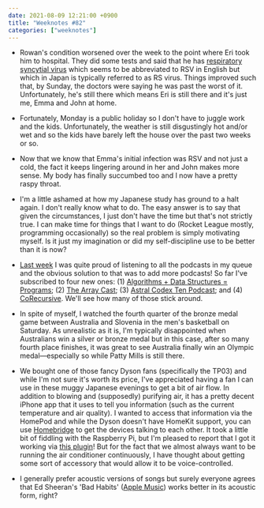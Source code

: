 ```yaml
---
date: 2021-08-09 12:21:00 +0900
title: "Weeknotes #82"
categories: ["weeknotes"]
---
```


- Rowan's condition worsened over the week to the point where Eri took him to hospital. They did some tests and said that he has [respiratory syncytial virus](https://en.wikipedia.org/wiki/Respiratory_syncytial_virus) which seems to be abbreviated to RSV in English but which in Japan is typically referred to as RS virus. Things improved such that, by Sunday, the doctors were saying he was past the worst of it. Unfortunately, he's still there which means Eri is still there and it's just me, Emma and John at home. 

- Fortunately, Monday is a public holiday so I don't have to juggle work and the kids. Unfortunately, the weather is still disgustingly hot and/or wet and so the kids have barely left the house over the past two weeks or so.

- Now that we know that Emma's initial infection was RSV and not just a cold, the fact it keeps lingering around in her and John makes more sense. My body has finally succumbed too and I now have a pretty raspy throat.

- I'm a little ashamed at how my Japanese study has ground to a halt again. I don't really know what to do. The easy answer is to say that given the circumstances, I just don't have the time but that's not strictly true. I can make time for things that I want to do (Rocket League mostly, programming occasionally) so the real problem is simply motivating myself. Is it just my imagination or did my self-discipline use to be better than it is now?

- [Last week](https://updates.inqk.net/post/1628001780.html) I was quite proud of listening to all the podcasts in my queue and the obvious solution to that was to add more podcasts! So far I've subscribed to four new ones: (1) [Algorithms + Data Structures = Programs](https://adspthepodcast.com); (2) [The Array Cast](https://www.arraycast.com); (3) [Astral Codex Ten Podcast](https://www.patreon.com/sscpodcast); and (4) [CoRecursive](https://corecursive.com). We'll see how many of those stick around.

- In spite of myself, I watched the fourth quarter of the bronze medal game between Australia and Slovenia in the men's basketball on Saturday. As unrealistic as it is, I'm typically disappointed when Australians win a silver or bronze medal but in this case, after so many fourth place finishes, it was great to see Australia finally win an Olympic medal—especially so while Patty Mills is still there.

- We bought one of those fancy Dyson fans (specifically the TP03) and while I'm not sure it's worth its price, I've appreciated having a fan I can use in these muggy Japanese evenings to get a bit of air flow. In addition to blowing and (supposedly) purifying air, it has a pretty decent iPhone app that it uses to tell you information (such as the current temperature and air quality). I wanted to access that information via the HomePod and while the Dyson doesn't have HomeKit support, you can use [Homebridge](https://homebridge.io) to get the devices talking to each other. It took a little bit of fiddling with the Raspberry Pi, but I'm pleased to report that I got it working via [this plugin](https://github.com/lukasroegner/homebridge-dyson-pure-cool)! But for the fact that we almost always want to be running the air conditioner continuously, I have thought about getting some sort of accessory that would allow it to be voice-controlled.

- I generally prefer acoustic versions of songs but surely everyone agrees that Ed Sheeran's 'Bad Habits' ([Apple Music](https://music.apple.com/us/album/bad-habits-acoustic-version-single/1574940209)) works better in its acoustic form, right?
